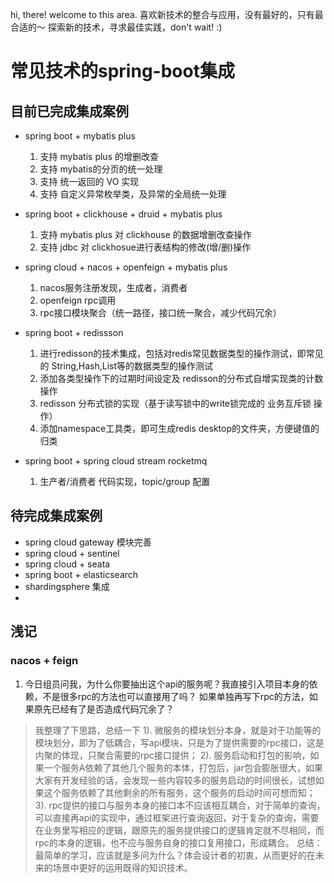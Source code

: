 
hi, there! welcome to this area.
喜欢新技术的整合与应用，没有最好的，只有最合适的～
探索新的技术，寻求最佳实践，don't wait!   :)

# 常见技术的spring-boot集成

## 目前已完成集成案例
* spring boot + mybatis plus
    1. 支持 mybatis plus 的增删改查
    2. 支持 mybatis的分页的统一处理
    3. 支持 统一返回的 VO 实现
    4. 支持 自定义异常枚举类，及异常的全局统一处理
* spring boot + clickhouse +  druid + mybatis plus
    1. 支持 mybatis plus 对 clickhouse 的数据增删改查操作
    2. 支持 jdbc 对 clickhosue进行表结构的修改(增/删)操作
  
* spring cloud + nacos + openfeign + mybatis plus
    1. nacos服务注册发现，生成者，消费者
    2. openfeign rpc调用
    3. rpc接口模块聚合（统一路径，接口统一聚合，减少代码冗余）
    
* spring boot + redissson 
    1. 进行redisson的技术集成，包括对redis常见数据类型的操作测试，即常见的 String,Hash,List等的数据类型的操作测试
    2. 添加各类型操作下的过期时间设定及 redisson的分布式自增实现类的计数操作
    3. redisson 分布式锁的实现（基于读写锁中的write锁完成的 业务互斥锁 操作）
    4. 添加namespace工具类，即可生成redis desktop的文件夹，方便键值的归类

* spring boot + spring cloud stream rocketmq 
    1. 生产者/消费者 代码实现，topic/group 配置


## 待完成集成案例
* spring cloud gateway 模块完善
* spring cloud + sentinel
* spring cloud + seata
* spring boot + elasticsearch
* shardingsphere 集成
* 


## 浅记
### nacos + feign
1. 今日组员问我，为什么你要抽出这个api的服务呢？我直接引入项目本身的依赖，不是很多rpc的方法也可以直接用了吗？ 如果单独再写下rpc的方法，如果原先已经有了是否造成代码冗余了？
> 我整理了下思路，总结一下
> 1). 微服务的模块划分本身，就是对于功能等的模块划分，即为了低耦合，写api模块，只是为了提供需要的rpc接口，这是内聚的体现，只聚合需要的rpc接口提供；
> 2). 服务启动和打包的影响，如果一个服务A依赖了其他几个服务的本体，打包后，jar包会膨胀很大，如果大家有开发经验的话，会发现一些内容较多的服务启动的时间很长，试想如果这个服务依赖了其他剩余的所有服务，这个服务的启动时间可想而知；
> 3). rpc提供的接口与服务本身的接口本不应该相互耦合，对于简单的查询，可以直接再api的实现中，通过框架进行查询返回，对于复杂的查询，需要在业务里写相应的逻辑，跟原先的服务提供接口的逻辑肯定就不尽相同，而rpc的本身的逻辑，也不应与服务自身的接口复用接口，形成耦合。
总结：最简单的学习，应该就是多问为什么？体会设计者的初衷，从而更好的在未来的场景中更好的运用既得的知识技术。





